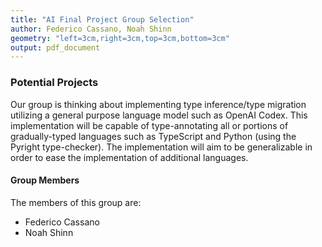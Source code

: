 ```yaml
---
title: "AI Final Project Group Selection"
author: Federico Cassano, Noah Shinn
geometry: "left=3cm,right=3cm,top=3cm,bottom=3cm"
output: pdf_document
---
```


### Potential Projects

Our group is thinking about implementing type inference/type migration utilizing a general purpose language model such as OpenAI Codex. This implementation will be capable of type-annotating all or portions of gradually-typed languages such as TypeScript and Python (using the Pyright type-checker). The implementation will aim to be generalizable in order to ease the implementation of  additional languages.

#### Group Members

The members of this group are:

- Federico Cassano
- Noah Shinn
